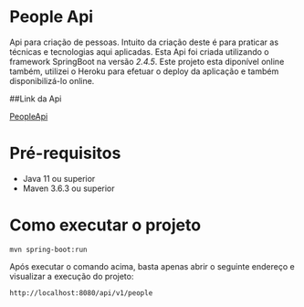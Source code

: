 # People Api
Api para criação de pessoas. Intuito da criação deste é para praticar as técnicas e tecnologias aqui aplicadas.
Esta Api foi criada utilizando o framework SpringBoot na versão *2.4.5*.
Este projeto esta diponível online também, utilizei o Heroku para efetuar o deploy da aplicação e também disponibilizá-lo online. 

##Link da Api

[PeopleApi](https://peopleapi-devloper.herokuapp.com/api/v1/people)


# Pré-requisitos
* Java 11 ou superior
* Maven 3.6.3 ou superior
# Como executar o projeto
```shell script
mvn spring-boot:run
```

Após executar o comando acima, basta apenas abrir o seguinte endereço e visualizar a execução do projeto:
```shell script
http://localhost:8080/api/v1/people
```
